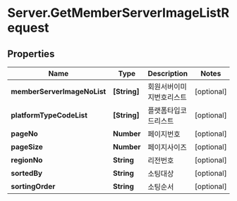 # Server.GetMemberServerImageListRequest

## Properties
Name | Type | Description | Notes
------------ | ------------- | ------------- | -------------
**memberServerImageNoList** | **[String]** | 회원서버이미지번호리스트 | [optional] 
**platformTypeCodeList** | **[String]** | 플랫폼타입코드리스트 | [optional] 
**pageNo** | **Number** | 페이지번호 | [optional] 
**pageSize** | **Number** | 페이지사이즈 | [optional] 
**regionNo** | **String** | 리전번호 | [optional] 
**sortedBy** | **String** | 소팅대상 | [optional] 
**sortingOrder** | **String** | 소팅순서 | [optional] 


